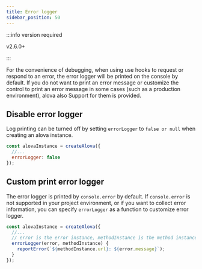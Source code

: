 ```yaml
---
title: Error logger
sidebar_position: 50
---
```


:::info version required

v2.6.0+

:::

For the convenience of debugging, when using use hooks to request or respond to an error, the error logger will be printed on the console by default. If you do not want to print an error message or customize the control to print an error message in some cases (such as a production environment), alova also Support for them is provided.

## Disable error logger

Log printing can be turned off by setting `errorLogger` to `false or null` when creating an alova instance.

```javascript
const alovaInstance = createAlova({
  //...
  errorLogger: false
});
```

## Custom print error logger

The error logger is printed by `console.error` by default. If `console.error` is not supported in your project environment, or if you want to collect error information, you can specify `errorLogger` as a function to customize error logger.

```javascript
const alovaInstance = createAlova({
  //...
  // error is the error instance, methodInstance is the method instance corresponding to the error
  errorLogger(error, methodInstance) {
    reportError(`${methodInstance.url}: ${error.message}`);
  }
});
```
